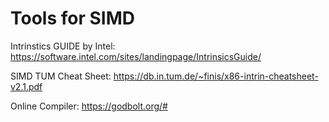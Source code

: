

# Tools for SIMD

Intrinstics GUIDE by Intel: https://software.intel.com/sites/landingpage/IntrinsicsGuide/

SIMD TUM Cheat Sheet: https://db.in.tum.de/~finis/x86-intrin-cheatsheet-v2.1.pdf

Online Compiler: https://godbolt.org/#
